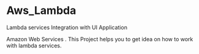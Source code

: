 # Aws_Lambda
Lambda services Integration with UI Application

Amazon Web Services . This Project helps you to get idea on how to work with lambda services.
